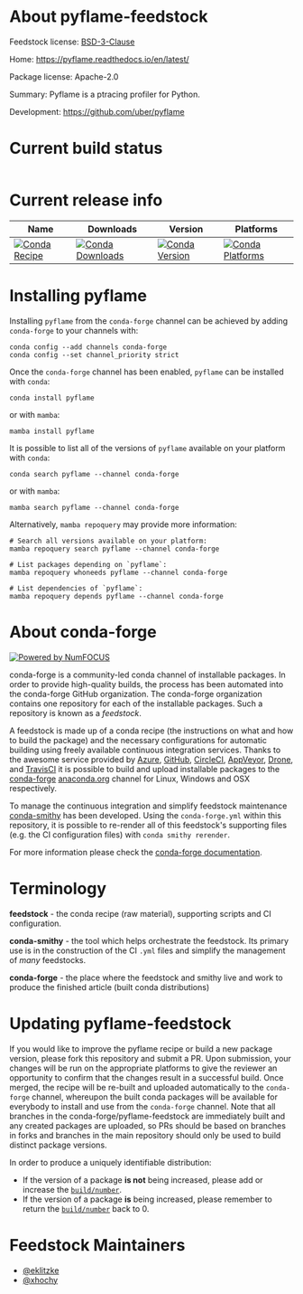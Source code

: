 About pyflame-feedstock
=======================

Feedstock license: [BSD-3-Clause](https://github.com/conda-forge/pyflame-feedstock/blob/main/LICENSE.txt)

Home: https://pyflame.readthedocs.io/en/latest/

Package license: Apache-2.0

Summary: Pyflame is a ptracing profiler for Python.

Development: https://github.com/uber/pyflame

Current build status
====================


<table>
</table>

Current release info
====================

| Name | Downloads | Version | Platforms |
| --- | --- | --- | --- |
| [![Conda Recipe](https://img.shields.io/badge/recipe-pyflame-green.svg)](https://anaconda.org/conda-forge/pyflame) | [![Conda Downloads](https://img.shields.io/conda/dn/conda-forge/pyflame.svg)](https://anaconda.org/conda-forge/pyflame) | [![Conda Version](https://img.shields.io/conda/vn/conda-forge/pyflame.svg)](https://anaconda.org/conda-forge/pyflame) | [![Conda Platforms](https://img.shields.io/conda/pn/conda-forge/pyflame.svg)](https://anaconda.org/conda-forge/pyflame) |

Installing pyflame
==================

Installing `pyflame` from the `conda-forge` channel can be achieved by adding `conda-forge` to your channels with:

```
conda config --add channels conda-forge
conda config --set channel_priority strict
```

Once the `conda-forge` channel has been enabled, `pyflame` can be installed with `conda`:

```
conda install pyflame
```

or with `mamba`:

```
mamba install pyflame
```

It is possible to list all of the versions of `pyflame` available on your platform with `conda`:

```
conda search pyflame --channel conda-forge
```

or with `mamba`:

```
mamba search pyflame --channel conda-forge
```

Alternatively, `mamba repoquery` may provide more information:

```
# Search all versions available on your platform:
mamba repoquery search pyflame --channel conda-forge

# List packages depending on `pyflame`:
mamba repoquery whoneeds pyflame --channel conda-forge

# List dependencies of `pyflame`:
mamba repoquery depends pyflame --channel conda-forge
```


About conda-forge
=================

[![Powered by
NumFOCUS](https://img.shields.io/badge/powered%20by-NumFOCUS-orange.svg?style=flat&colorA=E1523D&colorB=007D8A)](https://numfocus.org)

conda-forge is a community-led conda channel of installable packages.
In order to provide high-quality builds, the process has been automated into the
conda-forge GitHub organization. The conda-forge organization contains one repository
for each of the installable packages. Such a repository is known as a *feedstock*.

A feedstock is made up of a conda recipe (the instructions on what and how to build
the package) and the necessary configurations for automatic building using freely
available continuous integration services. Thanks to the awesome service provided by
[Azure](https://azure.microsoft.com/en-us/services/devops/), [GitHub](https://github.com/),
[CircleCI](https://circleci.com/), [AppVeyor](https://www.appveyor.com/),
[Drone](https://cloud.drone.io/welcome), and [TravisCI](https://travis-ci.com/)
it is possible to build and upload installable packages to the
[conda-forge](https://anaconda.org/conda-forge) [anaconda.org](https://anaconda.org/)
channel for Linux, Windows and OSX respectively.

To manage the continuous integration and simplify feedstock maintenance
[conda-smithy](https://github.com/conda-forge/conda-smithy) has been developed.
Using the ``conda-forge.yml`` within this repository, it is possible to re-render all of
this feedstock's supporting files (e.g. the CI configuration files) with ``conda smithy rerender``.

For more information please check the [conda-forge documentation](https://conda-forge.org/docs/).

Terminology
===========

**feedstock** - the conda recipe (raw material), supporting scripts and CI configuration.

**conda-smithy** - the tool which helps orchestrate the feedstock.
                   Its primary use is in the construction of the CI ``.yml`` files
                   and simplify the management of *many* feedstocks.

**conda-forge** - the place where the feedstock and smithy live and work to
                  produce the finished article (built conda distributions)


Updating pyflame-feedstock
==========================

If you would like to improve the pyflame recipe or build a new
package version, please fork this repository and submit a PR. Upon submission,
your changes will be run on the appropriate platforms to give the reviewer an
opportunity to confirm that the changes result in a successful build. Once
merged, the recipe will be re-built and uploaded automatically to the
`conda-forge` channel, whereupon the built conda packages will be available for
everybody to install and use from the `conda-forge` channel.
Note that all branches in the conda-forge/pyflame-feedstock are
immediately built and any created packages are uploaded, so PRs should be based
on branches in forks and branches in the main repository should only be used to
build distinct package versions.

In order to produce a uniquely identifiable distribution:
 * If the version of a package **is not** being increased, please add or increase
   the [``build/number``](https://docs.conda.io/projects/conda-build/en/latest/resources/define-metadata.html#build-number-and-string).
 * If the version of a package **is** being increased, please remember to return
   the [``build/number``](https://docs.conda.io/projects/conda-build/en/latest/resources/define-metadata.html#build-number-and-string)
   back to 0.

Feedstock Maintainers
=====================

* [@eklitzke](https://github.com/eklitzke/)
* [@xhochy](https://github.com/xhochy/)

